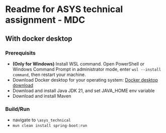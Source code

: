 # Readme for ASYS technical assignment - MDC

## With docker desktop

### Prerequisits

- **(Only for Windows)** Install WSL command. Open PowerShell or Windows Command Prompt in administrator mode, enter `wsl --install command`, then restart your machine.
- Download Docker desktop for your operating system:
  [Docker desktop download](https://www.docker.com/products/docker-desktop/)
- Download and install Java JDK 21, and set JAVA_HOME env variable
- Download and install Maven

### Build/Run

- navigate to `\asys_technical`
- `mvn clean install spring-boot:run`
